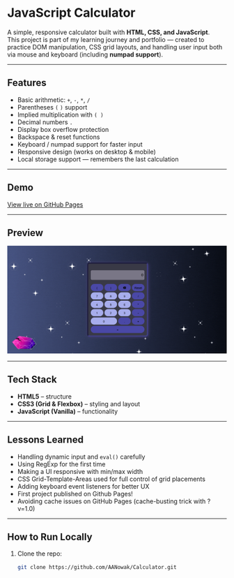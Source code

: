 # JavaScript Calculator  

A simple, responsive calculator built with **HTML, CSS, and JavaScript**.  
This project is part of my learning journey and portfolio — created to practice DOM manipulation, CSS grid layouts, and handling user input both via mouse and keyboard (including **numpad support**).  

---

## Features  
- Basic arithmetic: `+`, `-`, `*`, `/`  
- Parentheses `(` `)` support
- Implied multiplication with `( )`  
- Decimal numbers `.`
- Display box overflow protection
- Backspace & reset functions  
- Keyboard / numpad support for faster input  
- Responsive design (works on desktop & mobile)  
- Local storage support — remembers the last calculation  

---

## Demo  
[View live on GitHub Pages](https://aanowak.github.io/Calculator)  

---

## Preview  
![Calculator Screenshot](graphic/preview.png) 

---

## Tech Stack  
- **HTML5** – structure  
- **CSS3 (Grid & Flexbox)** – styling and layout  
- **JavaScript (Vanilla)** – functionality  

---

## Lessons Learned  
- Handling dynamic input and `eval()` carefully
- Using RegExp for the first time
- Making a UI responsive with min/max width
- CSS Grid-Template-Areas used for full control of grid placements  
- Adding keyboard event listeners for better UX
- First project published on Github Pages!
- Avoiding cache issues on GitHub Pages (cache-busting trick with ?v=1.0)  

---

## How to Run Locally  
1. Clone the repo:  
   ```bash
   git clone https://github.com/AANowak/Calculator.git
